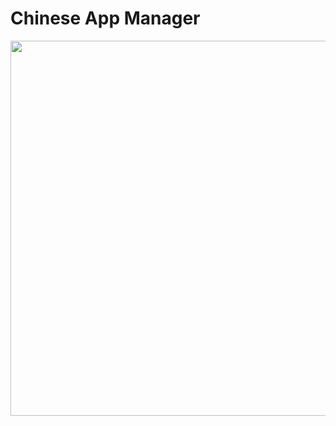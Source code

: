 # Chinese App Manager

<!--<img src="https://user-images.githubusercontent.com/52598978/86894519-ce270780-c120-11ea-859a-954f571f628c.gif" height="600"/>-->

<img src="https://imgur.com/i79bDPV" height="600">
